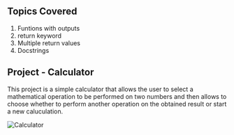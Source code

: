 ## Topics Covered

1. Funtions with outputs
2. return keyword
3. Multiple return values
4. Docstrings


## Project - Calculator
This project is a simple calculator that allows the user to select a mathematical operation to be performed on two numbers and then allows to choose whether to perform another operation on the obtained result or start a new caluculation.

![Calculator](https://github.com/user-attachments/assets/96df07e1-276c-49e2-9870-8ae7b5833634)
